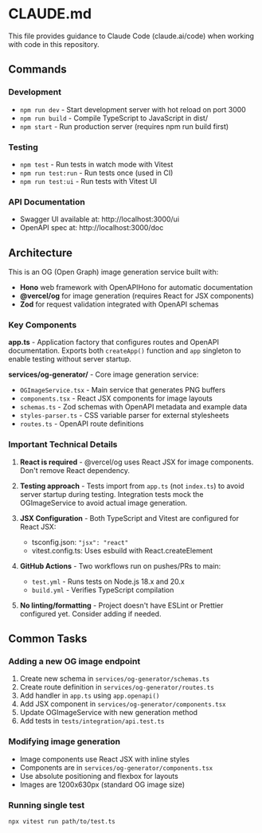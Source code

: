 # CLAUDE.md

This file provides guidance to Claude Code (claude.ai/code) when working with code in this repository.

## Commands

### Development

- `npm run dev` - Start development server with hot reload on port 3000
- `npm run build` - Compile TypeScript to JavaScript in dist/
- `npm start` - Run production server (requires npm run build first)

### Testing

- `npm test` - Run tests in watch mode with Vitest
- `npm run test:run` - Run tests once (used in CI)
- `npm run test:ui` - Run tests with Vitest UI

### API Documentation

- Swagger UI available at: http://localhost:3000/ui
- OpenAPI spec at: http://localhost:3000/doc

## Architecture

This is an OG (Open Graph) image generation service built with:

- **Hono** web framework with OpenAPIHono for automatic documentation
- **@vercel/og** for image generation (requires React for JSX components)
- **Zod** for request validation integrated with OpenAPI schemas

### Key Components

**app.ts** - Application factory that configures routes and OpenAPI documentation. Exports both `createApp()` function and `app` singleton to enable testing without server startup.

**services/og-generator/** - Core image generation service:

- `OGImageService.tsx` - Main service that generates PNG buffers
- `components.tsx` - React JSX components for image layouts
- `schemas.ts` - Zod schemas with OpenAPI metadata and example data
- `styles-parser.ts` - CSS variable parser for external stylesheets
- `routes.ts` - OpenAPI route definitions

### Important Technical Details

1. **React is required** - @vercel/og uses React JSX for image components. Don't remove React dependency.

2. **Testing approach** - Tests import from `app.ts` (not `index.ts`) to avoid server startup during testing. Integration tests mock the OGImageService to avoid actual image generation.

3. **JSX Configuration** - Both TypeScript and Vitest are configured for React JSX:
   - tsconfig.json: `"jsx": "react"`
   - vitest.config.ts: Uses esbuild with React.createElement

4. **GitHub Actions** - Two workflows run on pushes/PRs to main:
   - `test.yml` - Runs tests on Node.js 18.x and 20.x
   - `build.yml` - Verifies TypeScript compilation

5. **No linting/formatting** - Project doesn't have ESLint or Prettier configured yet. Consider adding if needed.

## Common Tasks

### Adding a new OG image endpoint

1. Create new schema in `services/og-generator/schemas.ts`
2. Create route definition in `services/og-generator/routes.ts`
3. Add handler in `app.ts` using `app.openapi()`
4. Add JSX component in `services/og-generator/components.tsx`
5. Update OGImageService with new generation method
6. Add tests in `tests/integration/api.test.ts`

### Modifying image generation

- Image components use React JSX with inline styles
- Components are in `services/og-generator/components.tsx`
- Use absolute positioning and flexbox for layouts
- Images are 1200x630px (standard OG image size)

### Running single test

```bash
npx vitest run path/to/test.ts
```
